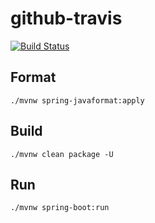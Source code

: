 # github-travis
[![Build Status](https://travis-ci.com/Gittab-net/github-travis.svg?branch=master)](https://travis-ci.com/Gittab-net/github-travis)

## Format
```shell
./mvnw spring-javaformat:apply
```

## Build
```shell
./mvnw clean package -U
```

## Run
```shell
./mvnw spring-boot:run
